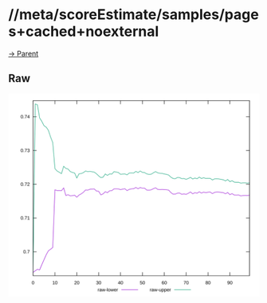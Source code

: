 
# //meta/scoreEstimate/samples/pages+cached+noexternal

[→ Parent](../..)


## Raw

![PLOT: raw-values](./raw/values.svg)